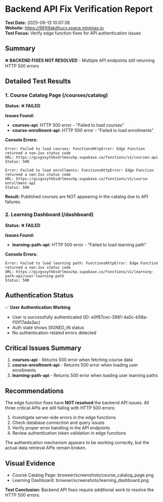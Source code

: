 # Backend API Fix Verification Report

**Test Date:** 2025-09-13 10:07:38  
**Website:** https://991t9akdhucv.space.minimax.io  
**Test Focus:** Verify edge function fixes for API authentication issues

## Summary
❌ **BACKEND FIXES NOT RESOLVED** - Multiple API endpoints still returning HTTP 500 errors

## Detailed Test Results

### 1. Course Catalog Page (/courses/catalog)
**Status:** ❌ **FAILED**

**Issues Found:**
- **courses-api**: HTTP 500 error - "Failed to load courses"
- **course-enrollment-api**: HTTP 500 error - "Failed to load enrollments"

**Console Errors:**
```
Error: Failed to load courses: FunctionsHttpError: Edge Function returned a non-2xx status code
URL: https://givgsxytkbsdrlmoxzkp.supabase.co/functions/v1/courses-api
Status: 500
```

```
Error: Failed to load enrollments: FunctionsHttpError: Edge Function returned a non-2xx status code  
URL: https://givgsxytkbsdrlmoxzkp.supabase.co/functions/v1/course-enrollment-api
Status: 500
```

**Result:** Published courses are NOT appearing in the catalog due to API failures.

### 2. Learning Dashboard (/dashboard)
**Status:** ❌ **FAILED**

**Issues Found:**
- **learning-path-api**: HTTP 500 error - "Failed to load learning path"

**Console Errors:**
```
Error: Failed to load learning path: FunctionsHttpError: Edge Function returned a non-2xx status code
URL: https://givgsxytkbsdrlmoxzkp.supabase.co/functions/v1/learning-path-api/user-learning-path
Status: 500
```

## Authentication Status
✅ **User Authentication Working**
- User is successfully authenticated (ID: e0f87cec-3981-4a5c-b58a-f10f17ada3ac)
- Auth state shows SIGNED_IN status
- No authentication-related errors detected

## Critical Issues Summary

1. **courses-api** - Returns 500 error when fetching course data
2. **course-enrollment-api** - Returns 500 error when loading user enrollments  
3. **learning-path-api** - Returns 500 error when loading user learning paths

## Recommendations

The edge function fixes have **NOT resolved** the backend API issues. All three critical APIs are still failing with HTTP 500 errors:

1. Investigate server-side errors in the edge functions
2. Check database connection and query issues  
3. Verify proper error handling in the API endpoints
4. Review authentication token validation in edge functions

The authentication mechanism appears to be working correctly, but the actual data retrieval APIs remain broken.

## Visual Evidence
- Course Catalog Page: <filepath>browser/screenshots/course_catalog_page.png</filepath>
- Learning Dashboard: <filepath>browser/screenshots/learning_dashboard.png</filepath>

**Test Conclusion:** Backend API fixes require additional work to resolve the HTTP 500 errors.
